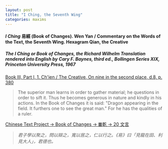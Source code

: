 ```yaml
---
layout: post
title: "I Ching, the Seventh Wing"
categories: maxims
---
```


#### *I Ching* 易經 (Book of Changes). Wen Yan / Commentary on the Words of the Text, the Seventh Wing. Hexagram Qian, the Creative

##### *The I Ching or Book of Changes*, the Richard Wilhelm Translation rendered into English by Cary F. Baynes, third ed., Bollingen Series XIX, Princeton University Press, 1967

[Book III, Part I, 1. Ch'ien / The Creative, On nine in the second place, d.8, p. 380](https://yijing.website/Pages/deTienVleugels.php#Qian)

> The superior man learns in order to gather material; he questions in order to sift it. Thus he becomes generous in nature and kindly in his actions. In the Book of Changes it is said: "Dragon appearing in the field. It furthers one to see the great man." For he has the qualities of a ruler.

[Chinese Text Project -> Book of Changes -> ䷀乾 -> 20 文言](https://ctext.org/dictionary.pl?if=en&id=81907)

> *君子學以聚之，問以辯之，寬以居之，仁以行之。《易》曰「見龍在田、利見大人」，君德也。*
